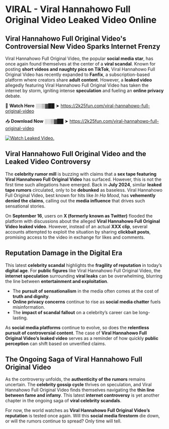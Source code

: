 # VIRAL - Viral Hannahowo Full Original Video Leaked Video Online

## **Viral Hannahowo Full Original Video's Controversial New Video Sparks Internet Frenzy**  

Viral Hannahowo Full Original Video, the popular **social media star**, has once again found themselves at the center of a **viral scandal**. Known for posting **short videos and naughty pics on TikTok**, Viral Hannahowo Full Original Video has recently expanded to **Fanfix**, a subscription-based platform where creators share **adult content**. However, a **leaked video** allegedly featuring Viral Hannahowo Full Original Video has taken the internet by storm, igniting intense **speculation** and fueling an **online privacy** debate.  

🔴 **Watch Here** ░░▒▓██ ➤ https://2k25fun.com/viral-hannahowo-full-original-video  

📥 **Download Now** ░░▒▓██ ➤ https://2k25fun.com/viral-hannahowo-full-original-video  

[![Watch Leaked Video.](https://miro.medium.com/v2/resize:fit:828/format:webp/1*cilzJN44JGOrTw9NJCrNHA.gif "Watch Leaked Video")](https://2k25fun.com/viral-hannahowo-full-original-video)

## **Viral Hannahowo Full Original Video and the Leaked Video Controversy**  

The **celebrity rumor mill** is buzzing with claims that a **sex tape featuring Viral Hannahowo Full Original Video** has surfaced. However, this is not the first time such allegations have emerged. Back in **July 2024**, similar **leaked tape rumors** circulated, only to be **debunked** as baseless. Viral Hannahowo Full Original Video, best known for hits like *In Ha Mood*, has **vehemently denied the claims**, calling out the **media influence** that drives such sensational stories.  

On **September 16**, users on **X (formerly known as Twitter)** flooded the platform with discussions about the alleged **Viral Hannahowo Full Original Video leaked video**. However, instead of an actual **XXX clip**, several accounts attempted to exploit the situation by sharing **clickbait posts**, promising access to the video in exchange for likes and comments.  

## **Reputation Damage in the Digital Era**  

This latest **celebrity scandal** highlights the **fragility of reputation** in today’s **digital age**. For **public figures** like Viral Hannahowo Full Original Video, the **internet speculation** surrounding **viral leaks** can be overwhelming, blurring the line between **entertainment and exploitation**.  

- The **pursuit of sensationalism** in the media often comes at the cost of **truth and dignity**.  
- **Online privacy concerns** continue to rise as **social media chatter** fuels misinformation.  
- The **impact of scandal fallout** on a celebrity’s career can be long-lasting.  

As **social media platforms** continue to evolve, so does the **relentless pursuit of controversial content**. The case of **Viral Hannahowo Full Original Video’s leaked video** serves as a reminder of how quickly **public perception** can shift based on unverified claims.  

## **The Ongoing Saga of Viral Hannahowo Full Original Video**  

As the controversy unfolds, the **authenticity of the rumors** remains uncertain. The **celebrity gossip cycle** thrives on speculation, and Viral Hannahowo Full Original Video finds themselves navigating the **thin line between fame and infamy**. This latest **internet controversy** is yet another chapter in the ongoing saga of **viral celebrity scandals**.  

For now, the world watches as **Viral Hannahowo Full Original Video’s reputation** is tested once again. Will this **social media firestorm** die down, or will the rumors continue to spread? Only time will tell.